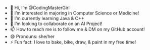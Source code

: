 - 👋 Hi, I’m @CodingMasterGirl
- 👀 I’m interested in majoring in Computer Science or Medicine!
- 🌱 I’m currently learning Java & C++
- 💞️ I’m looking to collaborate on an AI Project!
- 📫 How to reach me is to follow me & DM on my GitHub account!
- 😄 Pronouns: she/her
- ⚡ Fun fact: I love to bake, bike, draw, & paint in my free time!

<!---
CodingMasterGirl/CodingMasterGirl is a ✨ special ✨ repository because its `README.md` (this file) appears on your GitHub profile.
You can click the Preview link to take a look at your changes.
--->

